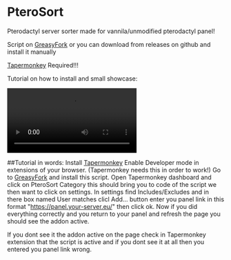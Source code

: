 # PteroSort
Pterodactyl server sorter made for vannila/unmodified pterodactyl panel!

Script on [GreasyFork](https://greasyfork.org/cs/scripts/528298-pterosort-category) or you can download from releases on github and install it manually

[Tapermonkey](https://www.tampermonkey.net/) Required!!!


Tutorial on how to install and small showcase:

<video src="https://github.com/user-attachments/assets/7c6b0b60-a2ae-400b-b7ba-6a2e9a49faaf"></video>

##Tutorial in words:
Install [Tapermonkey](https://www.tampermonkey.net/)
Enable Developer mode in extensions of your browser. (Tapermonkey needs this in order to work!)
Go to [GreasyFork](https://greasyfork.org/cs/scripts/528298-pterosort-category) and install this script.
Open Tapermonkey dashboard and click on PteroSort Category this should bring you to code of the script we then want to click on settings.
In settings find Includes/Excludes and in there box named User matches clicl Add... button enter you panel link in this format "https://panel.your-server.eu/" then click ok.
Now if you did everything correctly and you return to your panel and refresh the page you should see the addon active.

If you dont see it the addon active on the page check in Tapermonkey extension that the script is active and if you dont see it at all then you entered you panel link wrong.
